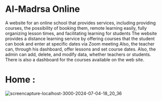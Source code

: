 # Al‑Madrsa Online
A website for an online school that provides services, including providing courses, the possibility of booking them, remote learning easily, fully organizing lesson times, and facilitating learning for students The website provides a distance learning service by offering courses that the student can book and enter at specific dates via Zoom meeting Also, the teacher can, through his dashboard, offer lessons and set course dates. Also, the admin can add, delete, and modify data, whether teachers or students. There is also a dashboard for the courses available on the web site.
 # Home :
 ![screencapture-localhost-3000-2024-07-04-18_20_36](https://github.com/MohamedAbdelRazek222/Al-Madrsa-Online/assets/118555438/05420467-7ab3-4e55-9660-830404a00747)

